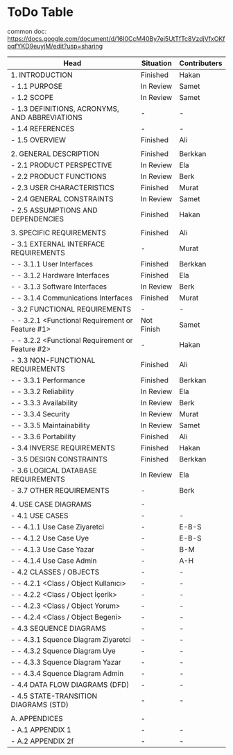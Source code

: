 # ToDo Table

common doc: https://docs.google.com/document/d/16I0CcM40By7ei5UtTfTc8VzdjVfxOKfpqfYKD9euyjM/edit?usp=sharing

|Head                                               |Situation|Contributers|
|---------------------------------------------------|---------|------------|
|1. INTRODUCTION|Finished|Hakan|
| - 1.1 PURPOSE|In Review|Samet|
| - 1.2 SCOPE|In Review|Samet|
| - 1.3 DEFINITIONS, ACRONYMS, AND ABBREVIATIONS|-|-|
| - 1.4 REFERENCES|-|-|
| - 1.5 OVERVIEW|Finished|Ali|
||||
| 2. GENERAL DESCRIPTION|Finished|Berkkan|
| - 2.1 PRODUCT PERSPECTIVE|In Review|Ela|
| - 2.2 PRODUCT FUNCTIONS|In Review|Berk|
| - 2.3 USER CHARACTERISTICS|Finished|Murat|
| - 2.4 GENERAL CONSTRAINTS|In Review|Samet|
| - 2.5 ASSUMPTIONS AND DEPENDENCIES|Finished|Hakan|
||||
| 3. SPECIFIC REQUIREMENTS|Finished|Ali|
| - 3.1 EXTERNAL INTERFACE REQUIREMENTS|-|Murat|
| - - 3.1.1 User Interfaces|Finished|Berkkan|
| - - 3.1.2 Hardware Interfaces|Finished|Ela|
| - - 3.1.3 Software Interfaces|In Review|Berk|
| - - 3.1.4 Communications Interfaces|Finished|Murat|
| - 3.2 FUNCTIONAL REQUIREMENTS|-|-|
| - - 3.2.1 <Functional Requirement or Feature #1>|Not Finish|Samet|
| - - 3.2.2 <Functional Requirement or Feature #2>|-|Hakan|
| - 3.3 NON-FUNCTIONAL REQUIREMENTS|Finished|Ali|
| - - 3.3.1 Performance|Finished|Berkkan|
| - - 3.3.2 Reliability|In Review|Ela|
| - - 3.3.3 Availability|In Review|Berk|
| - - 3.3.4 Security|In Review|Murat|
| - - 3.3.5 Maintainability|In Review|Samet|
| - - 3.3.6 Portability|Finished|Ali|
| - 3.4 INVERSE REQUIREMENTS|Finished|Hakan|
| - 3.5 DESIGN CONSTRAINTS|Finished|Berkkan|
| - 3.6 LOGICAL DATABASE REQUIREMENTS|In Review|Ela|
| - 3.7 OTHER REQUIREMENTS|-|Berk|
||||
| 4. USE CASE DIAGRAMS|-||
| - 4.1 USE CASES|-|-|
| - - 4.1.1 Use Case Ziyaretci|-|E-B-S|
| - - 4.1.2 Use Case Uye|-|E-B-S|
| - - 4.1.3 Use Case Yazar|-|B-M|
| - - 4.1.4 Use Case Admin|-|A-H|
| - 4.2 CLASSES / OBJECTS|-|-|
| - - 4.2.1 <Class / Object Kullanıcı>|-|-|
| - - 4.2.2 <Class / Object İçerik>|-|-|
| - - 4.2.3 <Class / Object Yorum>|-|-|
| - - 4.2.4 <Class / Object Begeni>|-|-|
| - 4.3 SEQUENCE DIAGRAMS|-|-|
| - - 4.3.1 Squence Diagram Ziyaretci|-|-|
| - - 4.3.2 Squence Diagram Uye|-|-|
| - - 4.3.3 Squence Diagram Yazar|-|-|
| - - 4.3.4 Squence Diagram Admin|-|-|
| - 4.4 DATA FLOW DIAGRAMS (DFD)|-|-|
| - 4.5 STATE-TRANSITION DIAGRAMS (STD)|-|-|
||||
| A. APPENDICES|-||
| - A.1 APPENDIX 1|-|-|
| - A.2 APPENDIX 2f|-|-|
